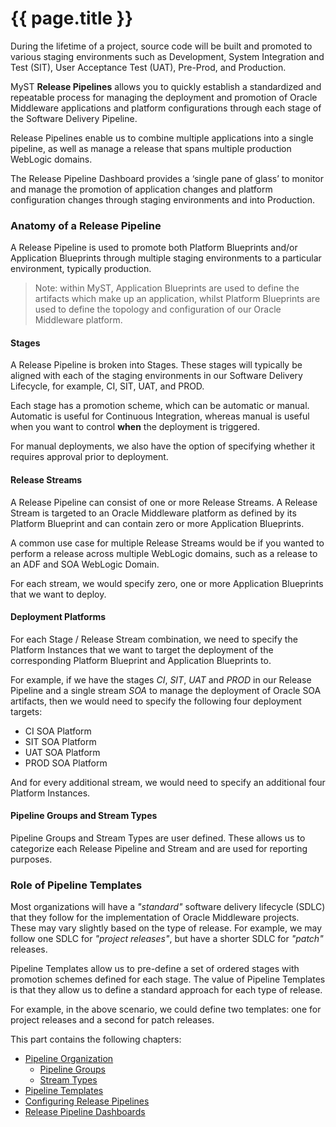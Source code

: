 # {{ page.title }}

During the lifetime of a project, source code will be built and promoted to various staging environments such as Development, System Integration and Test (SIT), User Acceptance Test (UAT), Pre-Prod, and Production.

MyST **Release Pipelines** allows you to quickly establish a standardized and repeatable process for managing the deployment and promotion of Oracle Middleware applications and platform configurations through each stage of the Software Delivery Pipeline.

Release Pipelines enable us to combine multiple applications into a single pipeline, as well as manage a release that spans multiple production WebLogic domains.

The Release Pipeline Dashboard provides a ‘single pane of glass’ to monitor and manage the promotion of application changes and platform configuration changes through staging environments and into Production.

### Anatomy of a Release Pipeline
A Release Pipeline is used to promote both Platform Blueprints and/or Application Blueprints through multiple staging environments to a particular environment, typically production.

> Note: within MyST, Application Blueprints are used to define the artifacts which make up an application, whilst Platform Blueprints are used to define the topology and configuration of our Oracle Middleware platform.

#### Stages
A Release Pipeline is broken into Stages. These stages will typically be aligned with each of the staging environments in our Software Delivery Lifecycle, for example, CI, SIT, UAT, and PROD.

Each stage has a promotion scheme, which can be automatic or manual. Automatic is useful for Continuous Integration, whereas manual is useful when you want to control **when** the deployment is triggered. 

For manual deployments, we also have the option of specifying whether it requires approval prior to deployment.

#### Release Streams
A Release Pipeline can consist of one or more Release Streams. A Release Stream is targeted to an Oracle Middleware platform as defined by its Platform Blueprint and can contain zero or more Application Blueprints. 

A common use case for multiple Release Streams would be if you wanted to perform a release across multiple WebLogic domains, such as a release to an ADF and SOA WebLogic Domain.

For each stream, we would specify zero, one or more Application Blueprints that we want to deploy.

#### Deployment Platforms
For each Stage / Release Stream combination, we need to specify the Platform Instances that we want to target the deployment of the corresponding Platform Blueprint and Application Blueprints to.

For example, if we have the stages *CI*, *SIT*, *UAT* and *PROD* in our Release Pipeline and a single stream *SOA* to manage the deployment of Oracle SOA artifacts, then we would need to specify the following four deployment targets:

* CI SOA Platform
* SIT SOA Platform
* UAT SOA Platform
* PROD SOA Platform 

And for every additional stream, we would need to specify an additional four Platform Instances.

#### Pipeline Groups and Stream Types
Pipeline Groups and Stream Types are user defined. These allows us to categorize each Release Pipeline and Stream and are used for reporting purposes. 

### Role of Pipeline Templates
Most organizations will have a *"standard"* software delivery lifecycle (SDLC) that they follow for the implementation of Oracle Middleware projects. These may vary slightly based on the type of release. For example, we may follow one SDLC for *"project releases"*, but have a shorter SDLC for *"patch"* releases.

Pipeline Templates allow us to pre-define a set of ordered stages with promotion schemes defined for each stage. The value of Pipeline Templates is that they allow us to define a standard approach for each type of release.

For example, in the above scenario, we could define two templates: one for project releases and a second for patch releases.

This part contains the following chapters:

* [Pipeline Organization](/release/pipeline/organization/README.md)   
    * [Pipeline Groups](/release/pipeline/organization/groups/README.md)   
    * [Stream Types](/release/pipeline/organization/stream-types/README.md)
* [Pipeline Templates](/release/pipeline/templates/README.md)
* [Configuring Release Pipelines](/release/pipeline/README.md)
* [Release Pipeline Dashboards](/release/pipeline/dashboard/README.md)
